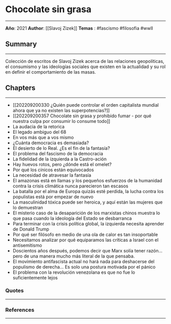 # Chocolate sin grasa
---
**Año**: 2021
**Author**: [[Slavoj Zizek]]
**Temas** : #fascismo #filosofia #wwII 

## Summary
---
Colección de escritos de Slavoj Zizek acerca de las relaciones geopolíticas, el consumismo y las ideologías sociales que existen en la actualidad y su rol en definir el comportamiento de las masas.

## Chapters
---
- [[202209200330 ¿Quién puede controlar el orden capitalista mundial ahora que ya no existen las superpotencias?]]
- [[202209200357 Chocolate sin grasa y prohibido fumar - por qué nuestra culpa por consumir lo consume todo]]
- La audacia de la retorica
- El legado ambiguo del 68
- En vos más que a vos mismo
- ¿Cuánta democracia es demasiada?
- El desierto de lo Real. ¿Es el fin de la fantasía?
- El problema del fascismo de la democracia
- La fidelidad de la izquierda a la Castro-ación
- Hay huevos rotos, pero ¿dónde está el omelet?
- Por qué los cínicos están equivocados
- La necesidad de atravesar la fantasía
- El amazonas está en llamas y los pequeños esfuerzos de la humanidad contra la crisis climática nunca parecieron tan escasos
- La batalla por el alma de Europa quizás esté perdida, la lucha contra los populistas está por empezar de nuevo
- La masculinidad tóxica puede ser heroica, y aquí están las mujeres que lo demuestran
- El misterio caso de la desaparición de los marxistas chinos muestra lo que pasa cuando la ideología del Estado se desbarranca
- Para terminar con la crisis política global, la izquierda necesita aprender de Donald Trump
- Por qué ser filósofo en medio de una ola de calor es tan insoportable
- Necesitamos analizar por qué equiparamos las críticas a Israel con el antisemitismo
- Doscientos años después, podemos decir que Marx solía tener razón... pero de una manera mucho más literal de la que pensaba.
- El movimiento antifascista actual no hará nada para deshacerse del populismo de derecha... Es solo una postura motivada por el pánico
- El problema con la revolución venezolana es que no fue lo suficientemente lejos

### Quotes
---

### References
---
